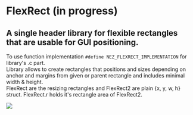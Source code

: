 # FlexRect (in progress)
## A single header library for flexible rectangles that are usable for GUI positioning.

To use function implementation `#define NEZ_FLEXRECT_IMPLEMENTATION` for library's .c part.    
Library allows to create rectangles that positions and sizes depending on anchor and margins from given or parent rectangle and includes minimal width & height.    
FlexRect are the resizing rectangles and FlexRect2 are plain {x, y, w, h} struct. FlexRect.r holds it's rectangle area of FlexRect2.    
    
![](https://raw.githubusercontent.com/nezvers/GameSystemsInC/master/FlexRect/example/FlexRectPreview.gif)    
